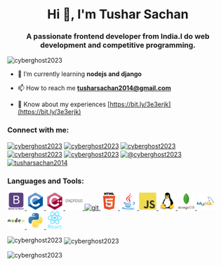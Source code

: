 <h1 align="center">Hi 👋, I'm Tushar Sachan</h1>
<h3 align="center">A passionate frontend developer from India.I do web development and competitive programming.</h3>

<p align="left"> <img src="https://komarev.com/ghpvc/?username=cyberghost2023&label=Profile%20views&color=0e75b6&style=flat" alt="cyberghost2023" /> </p>

- 🌱 I’m currently learning **nodejs and django**

- 📫 How to reach me **tusharsachan2014@gmail.com**

- 📄 Know about my experiences [https://bit.ly/3e3erjk](https://bit.ly/3e3erjk)

<h3 align="left">Connect with me:</h3>
<p align="left">
<a href="https://linkedin.com/in/cyberghost2023" target="blank"><img align="center" src="https://raw.githubusercontent.com/rahuldkjain/github-profile-readme-generator/master/src/images/icons/Social/linked-in-alt.svg" alt="cyberghost2023" height="30" width="40" /></a>
<a href="https://www.codechef.com/users/cyberghost2023" target="blank"><img align="center" src="https://cdn.jsdelivr.net/npm/simple-icons@3.1.0/icons/codechef.svg" alt="cyberghost2023" height="30" width="40" /></a>
<a href="https://www.hackerrank.com/cyberghost2023" target="blank"><img align="center" src="https://raw.githubusercontent.com/rahuldkjain/github-profile-readme-generator/master/src/images/icons/Social/hackerrank.svg" alt="cyberghost2023" height="30" width="40" /></a>
<a href="https://codeforces.com/profile/cyberghost2023" target="blank"><img align="center" src="https://raw.githubusercontent.com/rahuldkjain/github-profile-readme-generator/master/src/images/icons/Social/codeforces.svg" alt="cyberghost2023" height="30" width="40" /></a>
<a href="https://www.leetcode.com/cyberghost2023" target="blank"><img align="center" src="https://raw.githubusercontent.com/rahuldkjain/github-profile-readme-generator/master/src/images/icons/Social/leet-code.svg" alt="cyberghost2023" height="30" width="40" /></a>
<a href="https://www.hackerearth.com/@cyberghost2023" target="blank"><img align="center" src="https://raw.githubusercontent.com/rahuldkjain/github-profile-readme-generator/master/src/images/icons/Social/hackerearth.svg" alt="@cyberghost2023" height="30" width="40" /></a>
<a href="https://auth.geeksforgeeks.org/user/tusharsachan2014" target="blank"><img align="center" src="https://raw.githubusercontent.com/rahuldkjain/github-profile-readme-generator/master/src/images/icons/Social/geeks-for-geeks.svg" alt="tusharsachan2014" height="30" width="40" /></a>
</p>

<h3 align="left">Languages and Tools:</h3>
<p align="left"> <a href="https://getbootstrap.com" target="_blank" rel="noreferrer"> <img src="https://raw.githubusercontent.com/devicons/devicon/master/icons/bootstrap/bootstrap-plain-wordmark.svg" alt="bootstrap" width="40" height="40"/> </a> <a href="https://www.cprogramming.com/" target="_blank" rel="noreferrer"> <img src="https://raw.githubusercontent.com/devicons/devicon/master/icons/c/c-original.svg" alt="c" width="40" height="40"/> </a> <a href="https://www.w3schools.com/cpp/" target="_blank" rel="noreferrer"> <img src="https://raw.githubusercontent.com/devicons/devicon/master/icons/cplusplus/cplusplus-original.svg" alt="cplusplus" width="40" height="40"/> </a> <a href="https://expressjs.com" target="_blank" rel="noreferrer"> <img src="https://raw.githubusercontent.com/devicons/devicon/master/icons/express/express-original-wordmark.svg" alt="express" width="40" height="40"/> </a> <a href="https://git-scm.com/" target="_blank" rel="noreferrer"> <img src="https://www.vectorlogo.zone/logos/git-scm/git-scm-icon.svg" alt="git" width="40" height="40"/> </a> <a href="https://www.w3.org/html/" target="_blank" rel="noreferrer"> <img src="https://raw.githubusercontent.com/devicons/devicon/master/icons/html5/html5-original-wordmark.svg" alt="html5" width="40" height="40"/> </a> <a href="https://www.java.com" target="_blank" rel="noreferrer"> <img src="https://raw.githubusercontent.com/devicons/devicon/master/icons/java/java-original.svg" alt="java" width="40" height="40"/> </a> <a href="https://developer.mozilla.org/en-US/docs/Web/JavaScript" target="_blank" rel="noreferrer"> <img src="https://raw.githubusercontent.com/devicons/devicon/master/icons/javascript/javascript-original.svg" alt="javascript" width="40" height="40"/> </a> <a href="https://www.linux.org/" target="_blank" rel="noreferrer"> <img src="https://raw.githubusercontent.com/devicons/devicon/master/icons/linux/linux-original.svg" alt="linux" width="40" height="40"/> </a> <a href="https://www.mongodb.com/" target="_blank" rel="noreferrer"> <img src="https://raw.githubusercontent.com/devicons/devicon/master/icons/mongodb/mongodb-original-wordmark.svg" alt="mongodb" width="40" height="40"/> </a> <a href="https://www.mysql.com/" target="_blank" rel="noreferrer"> <img src="https://raw.githubusercontent.com/devicons/devicon/master/icons/mysql/mysql-original-wordmark.svg" alt="mysql" width="40" height="40"/> </a> <a href="https://nodejs.org" target="_blank" rel="noreferrer"> <img src="https://raw.githubusercontent.com/devicons/devicon/master/icons/nodejs/nodejs-original-wordmark.svg" alt="nodejs" width="40" height="40"/> </a> <a href="https://www.python.org" target="_blank" rel="noreferrer"> <img src="https://raw.githubusercontent.com/devicons/devicon/master/icons/python/python-original.svg" alt="python" width="40" height="40"/> </a> <a href="https://reactjs.org/" target="_blank" rel="noreferrer"> <img src="https://raw.githubusercontent.com/devicons/devicon/master/icons/react/react-original-wordmark.svg" alt="react" width="40" height="40"/> </a> </p>

<p><img align="left" src="https://github-readme-stats.vercel.app/api/top-langs?username=cyberghost2023&show_icons=true&locale=en&layout=compact" alt="cyberghost2023" /></p>

<p>&nbsp;<img align="center" src="https://github-readme-stats.vercel.app/api?username=cyberghost2023&show_icons=true&locale=en" alt="cyberghost2023" /></p>

<p><img align="center" src="https://github-readme-streak-stats.herokuapp.com/?user=cyberghost2023&" alt="cyberghost2023" /></p>
